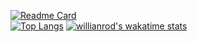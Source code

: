 [![Readme Card](https://github-readme-stats-one-bice.vercel.app/api?username=Dr-TSNG&bg_color=30,e96443,904e95&title_color=fff&text_color=fff&show_icons=true&include_all_commits=true&count_private=true)](https://github.com/anuraghazra/github-readme-stats)  
[![Top Langs](https://github-readme-stats-one-bice.vercel.app/api/top-langs/?username=Dr-TSNG&layout=compact&role=OWNER,ORGANIZATION_MEMBER,COLLABORATOR)](https://github.com/anuraghazra/github-readme-stats)
[![willianrod's wakatime stats](https://github-readme-stats.vercel.app/api/wakatime?username=Dr_TSNG&layout=compact)](https://github.com/anuraghazra/github-readme-stats)

